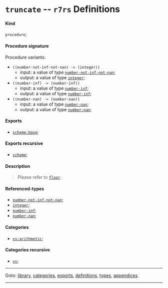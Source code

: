 

<a id='definition__r7rs__truncate'></a>

# `truncate` -- `r7rs` Definitions


<a id='definition__r7rs__truncate__kind'></a>

#### Kind

`procedure`;


<a id='definition__r7rs__truncate__procedure-signature'></a>

#### Procedure signature

Procedure variants:
 * `((number-not-inf-not-nan) -> (integer))`
   * input: a value of type [`number-not-inf-not-nan`](../../r7rs/types/number-not-inf-not-nan.md#type__r7rs__number-not-inf-not-nan);
   * output: a value of type [`integer`](../../r7rs/types/integer.md#type__r7rs__integer);
 * `((number-inf) -> (number-inf))`
   * input: a value of type [`number-inf`](../../r7rs/types/number-inf.md#type__r7rs__number-inf);
   * output: a value of type [`number-inf`](../../r7rs/types/number-inf.md#type__r7rs__number-inf);
 * `((number-nan) -> (number-nan))`
   * input: a value of type [`number-nan`](../../r7rs/types/number-nan.md#type__r7rs__number-nan);
   * output: a value of type [`number-nan`](../../r7rs/types/number-nan.md#type__r7rs__number-nan);


<a id='definition__r7rs__truncate__exports'></a>

#### Exports

 * [`scheme:base`](../../r7rs/exports/scheme_3a_base.md#export__r7rs__scheme_3a_base);


<a id='definition__r7rs__truncate__exports-recursive'></a>

#### Exports recursive

 * [`scheme`](../../r7rs/exports/scheme.md#export__r7rs__scheme);


<a id='definition__r7rs__truncate__description'></a>

#### Description

> Please refer to [`floor`](../../r7rs/definitions/floor.md#definition__r7rs__floor).


<a id='definition__r7rs__truncate__referenced-types'></a>

#### Referenced-types

 * [`number-not-inf-not-nan`](../../r7rs/types/number-not-inf-not-nan.md#type__r7rs__number-not-inf-not-nan);
 * [`integer`](../../r7rs/types/integer.md#type__r7rs__integer);
 * [`number-inf`](../../r7rs/types/number-inf.md#type__r7rs__number-inf);
 * [`number-nan`](../../r7rs/types/number-nan.md#type__r7rs__number-nan);


<a id='definition__r7rs__truncate__categories'></a>

#### Categories

 * [`vs:arithmetic`](../../r7rs/categories/vs_3a_arithmetic.md#category__r7rs__vs_3a_arithmetic);


<a id='definition__r7rs__truncate__categories-recursive'></a>

#### Categories recursive

 * [`vs`](../../r7rs/categories/vs.md#category__r7rs__vs);

----

Goto: [library](../../r7rs/_index.md#library__r7rs), [categories](../../r7rs/categories/_index.md#toc__r7rs__categories), [exports](../../r7rs/exports/_index.md#toc__r7rs__exports), [definitions](../../r7rs/definitions/_index.md#toc__r7rs__definitions), [types](../../r7rs/types/_index.md#toc__r7rs__types), [appendices](../../r7rs/appendices/_index.md#toc__r7rs__appendices).

----

